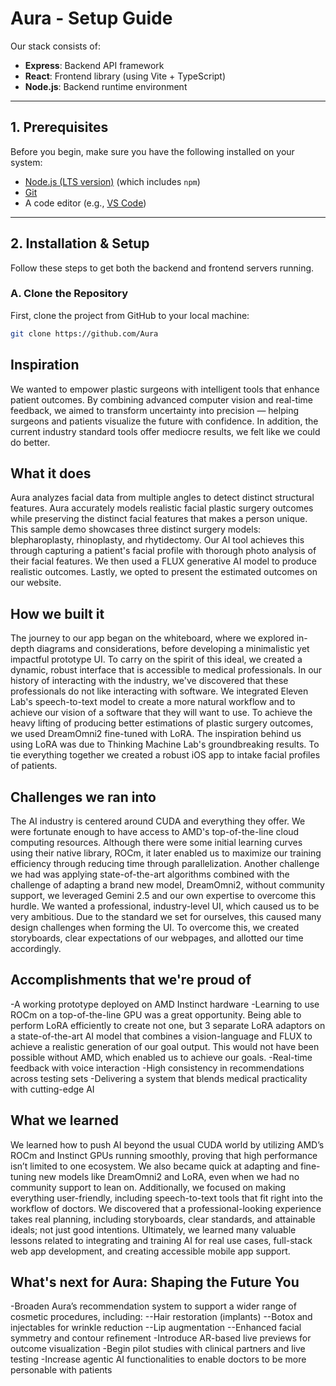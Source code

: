 # Aura - Setup Guide

Our stack consists of:

- **Express**: Backend API framework
- **React**: Frontend library (using Vite + TypeScript)
- **Node.js**: Backend runtime environment

---

## 1. Prerequisites

Before you begin, make sure you have the following installed on your system:

- [Node.js (LTS version)](https://nodejs.org/en/) (which includes `npm`)
- [Git](https://git-scm.com/)
- A code editor (e.g., [VS Code](https://code.visualstudio.com/))

---

## 2. Installation & Setup

Follow these steps to get both the backend and frontend servers running.

### A. Clone the Repository

First, clone the project from GitHub to your local machine:

```bash
git clone https://github.com/Aura
```

## Inspiration
We wanted to empower plastic surgeons with intelligent tools that enhance patient outcomes. By combining advanced computer vision and real-time feedback, we aimed to transform uncertainty into precision — helping surgeons and patients visualize the future with confidence. In addition, the current industry standard tools offer mediocre results, we felt like we could do better. 
## What it does
Aura analyzes facial data from multiple angles to detect distinct structural features. Aura accurately models realistic facial plastic surgery outcomes while preserving the distinct facial features that makes a person unique.  This sample demo showcases three distinct surgery models: blepharoplasty, rhinoplasty, and rhytidectomy.  Our AI tool achieves this through capturing a patient's facial profile with thorough photo analysis of their facial features.  We then used a FLUX generative AI model to produce realistic outcomes.  Lastly, we opted to present the estimated outcomes on our website.  
## How we built it
The journey to our app began on the whiteboard, where we explored in-depth diagrams and considerations, before developing a minimalistic yet impactful prototype UI.  To carry on the spirit of this ideal, we created a dynamic, robust interface that is accessible to medical professionals. In our history of interacting with the industry, we've discovered that these professionals do not like interacting with software. We integrated Eleven Lab's speech-to-text model to create a more natural workflow and to achieve our vision of a software that they will want to use.  To achieve the heavy lifting of producing better estimations of plastic surgery outcomes, we used DreamOmni2 fine-tuned with LoRA.  The inspiration behind us using LoRA was due to Thinking Machine Lab's groundbreaking results. To tie everything together we created a robust iOS app to intake facial profiles of patients.
## Challenges we ran into
The AI industry is centered around CUDA and everything they offer. We were fortunate enough to have access to AMD's top-of-the-line cloud computing resources.  Although there were some initial learning curves using their native library, ROCm, it later enabled us to maximize our training efficiency through reducing time through parallelization. Another challenge we had was applying state-of-the-art algorithms combined with the challenge of adapting a brand new model, DreamOmni2, without community support, we leveraged Gemini 2.5 and our own expertise to overcome this hurdle.  We wanted a professional, industry-level UI, which caused us to be very ambitious.  Due to the standard we set for ourselves, this caused many design challenges when forming the UI.  To overcome this, we created storyboards, clear expectations of our webpages, and allotted our time accordingly.  
## Accomplishments that we're proud of
-A working prototype deployed on AMD Instinct hardware
-Learning to use ROCm on a top-of-the-line GPU was a great opportunity. Being able to perform LoRA efficiently to create not one, but 3 separate LoRA adaptors on a state-of-the-art AI model that combines a vision-language and FLUX to achieve a realistic generation of our goal output. This would not have been possible without AMD, which enabled us to achieve our goals.
-Real-time feedback with voice interaction
-High consistency in recommendations across testing sets
-Delivering a system that blends medical practicality with cutting-edge AI
## What we learned
We learned how to push AI beyond the usual CUDA world by utilizing AMD’s ROCm and Instinct GPUs running smoothly, proving that high performance isn’t limited to one ecosystem. We also became quick at adapting and fine-tuning new models like DreamOmni2 and LoRA, even when we had no community support to lean on. Additionally, we focused on making everything user-friendly, including speech-to-text tools that fit right into the workflow of doctors. We discovered that a professional-looking experience takes real planning, including storyboards, clear standards, and attainable ideals; not just good intentions. Ultimately, we learned many valuable lessons related to integrating and training AI for real use cases, full-stack web app development, and creating accessible mobile app support.
## What's next for Aura: Shaping the Future You 
-Broaden Aura’s recommendation system to support a wider range of cosmetic procedures, including:
--Hair restoration (implants)
--Botox and injectables for wrinkle reduction
--Lip augmentation 
--Enhanced facial symmetry and contour refinement
-Introduce AR-based live previews for outcome visualization
-Begin pilot studies with clinical partners and live testing
-Increase agentic AI functionalities to enable doctors to be more personable with patients

